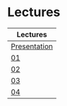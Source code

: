 # Lectures

| Lectures |
|-|
| [Presentation](presentation_FIRST%20CLASS%20MOBCOM%202024.ppt) |
| [01](01) |
| [02](02) |
| [03](03) |
| [04](04) |
